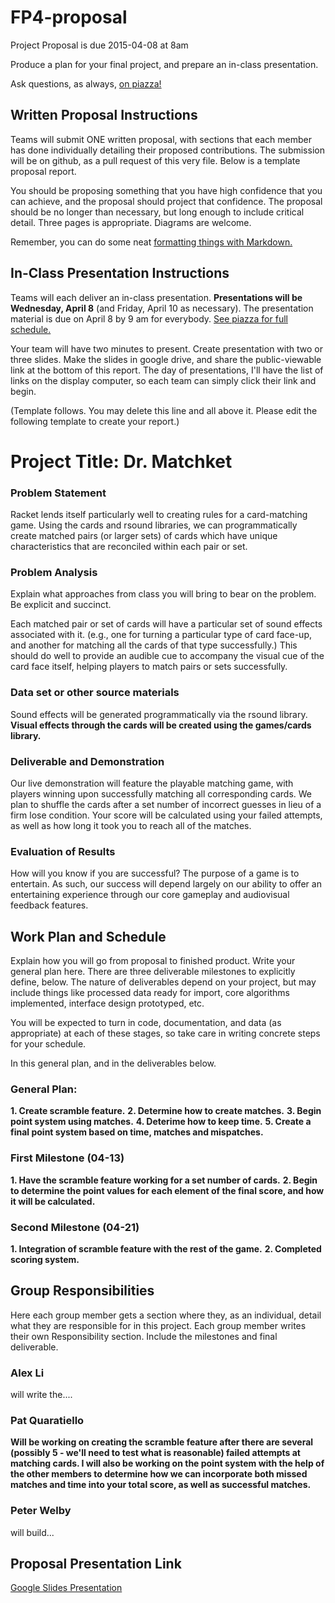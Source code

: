 # FP4-proposal
Project Proposal is due 2015-04-08 at 8am

Produce a plan for your final project, and prepare an in-class presentation.

Ask questions, as always, [on piazza!][piazza]

## Written Proposal Instructions

Teams will submit ONE written proposal, with sections that each member has done individually detailing their proposed contributions. The submission will be on github, as a pull request of this very file. Below is a template proposal report.

You should be proposing something that you have high confidence that you can achieve, and the proposal should project that confidence.
The proposal should be no longer than necessary, but long enough to include critical detail. Three pages is appropriate. Diagrams are welcome.

Remember, you can do some neat [formatting things with Markdown.][markdown]

## In-Class Presentation Instructions
Teams will each deliver an in-class presentation. **Presentations will be Wednesday, April 8** (and Friday, April 10 as necessary). The presentation material is due on April 8 by 9 am for everybody. [See piazza for full schedule.][piazza]

Your team will have two minutes to present. Create presentation with two or three slides. Make the slides in google drive, and share the public-viewable link at the bottom of this report. The day of presentations, I'll have the list of links on the display computer, so each team can simply click their link and begin.

(Template follows. You may delete this line and all above it. Please edit the following template to create your report.)

# Project Title: Dr. Matchket
### Problem Statement
Racket lends itself particularly well to creating rules for a card-matching game. Using the cards and rsound libraries, we can programmatically create matched pairs (or larger sets) of cards which have unique characteristics that are reconciled within each pair or set.

### Problem Analysis
Explain what approaches from class you will bring to bear on the problem. Be explicit and succinct.

Each matched pair or set of cards will have a particular set of sound effects associated with it. (e.g., one for turning a particular type of card face-up, and another for matching all the cards of that type successfully.) This should do well to provide an audible cue to accompany the visual cue of the card face itself, helping players to match pairs or sets successfully.

### Data set or other source materials
<!--
If you will be working with existing data, where will you get those data from? (Dowload it from a website? access it in a database? create it in a simulation you will build....)

How will you convert that data into a form usable for your project?  

Do your homework here: if you are pulling data from somewhere, actually go download it and look at it. Explain in some detail what your plan is for accomplishing the necessary processing.

If you are using some other starting materails, explain what they are. Basically: anything you plan to use that isn't code.
-->
Sound effects will be generated programmatically via the rsound library.
**Visual effects through the cards will be created using the games/cards library.**

### Deliverable and Demonstration
Our live demonstration will feature the playable matching game, with players winning upon successfully matching all corresponding cards. We plan to shuffle the cards after a set number of incorrect guesses in lieu of a firm lose condition. Your score will be calculated using your failed attempts, as well as how long it took you to reach all of the matches.

### Evaluation of Results
How will you know if you are successful?
The purpose of a game is to entertain. As such, our success will depend largely on our ability to offer an entertaining experience through our core gameplay and audiovisual feedback features.

## Work Plan and Schedule
Explain how you will go from proposal to finished product. Write your general plan here.
There are three deliverable milestones to explicitly define, below. The nature of deliverables depend on your project, but may include things like processed data ready for import, core algorithms implemented, interface design prototyped, etc.

You will be expected to turn in code, documentation, and data (as appropriate) at each of these stages, so take care in writing concrete steps for your schedule.

In this general plan, and in the deliverables below.

### General Plan:

**1. Create scramble feature.**
**2. Determine how to create matches.**
**3. Begin point system using matches.**
**4. Deterime how to keep time.**
**5. Create a final point system based on time, matches and mispatches.**



### First Milestone (04-13)
**1. Have the scramble feature working for a set number of cards.**
**2. Begin to determine the point values for each element of the final score, and how it will be calculated.**

### Second Milestone (04-21)
**1. Integration of scramble feature with the rest of the game.**
**2. Completed scoring system.**


## Group Responsibilities
Here each group member gets a section where they, as an individual, detail what they are responsible for in this project. Each group member writes their own Responsibility section. Include the milestones and final deliverable.

### Alex Li
will write the....

### Pat Quaratiello

**Will be working on creating the scramble feature after there are several (possibly 5 - we'll need to test what is reasonable) failed attempts at matching cards. I will also be working on the point system with the help of the other members to determine how we can incorporate both missed matches and time into your total score, as well as successful matches.**

### Peter Welby
will build...

## Proposal Presentation Link
[Google Slides Presentation][presentation]

<!-- Links -->
[piazza]: https://piazza.com/class/i55is8xqqwhmr?cid=453
[markdown]: https://help.github.com/articles/markdown-basics/
[presentation]: https://docs.google.com/presentation/d/1RS-RpMVcs_PuakTo_GzXePOPTVv_1goc3mxZHn5pIWY/edit?usp=sharing
